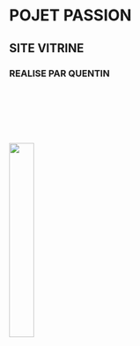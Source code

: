 # POJET PASSION
## SITE VITRINE
### REALISE PAR QUENTIN


<p align="left" style="padding-top: 100px">
  <img align="center" width="30%" src="https://github.com/user-attachments/assets/9a302e89-334f-423b-8f34-25a2f2ea0b64" />
</p>
